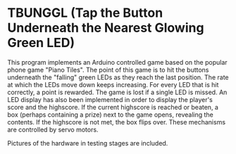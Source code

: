# TBUNGGL (Tap the Button Underneath the Nearest Glowing Green LED)
This program implements an Arduino controlled game based on the popular phone game "Piano Tiles". The point of this game
is to hit the buttons underneath the "falling" green LEDs as they reach the last position. The rate at which the LEDs
move down keeps increasing. For every LED that is hit correctly, a point is rewarded. The game is lost if a single
LED is missed. An LED display has also been implemented in order to display the player's score and the highscore. If
the current highscore is reached or beaten, a  box (perhaps containing a prize) next to the game opens, revealing the 
contents. If the highscore is not met, the box flips over. These mechanisms are controlled by servo motors.

Pictures of the hardware in testing stages are included.
